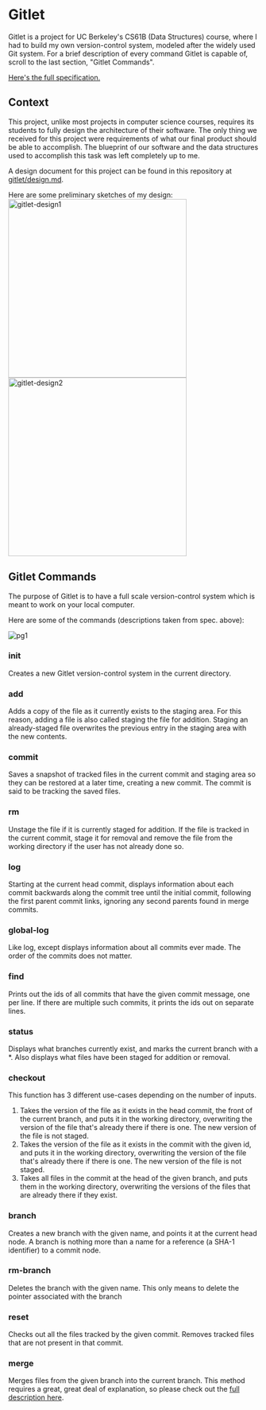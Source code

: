# Gitlet
Gitlet is a project for UC Berkeley's CS61B (Data Structures) course, where I had to build my own version-control system, modeled after the widely used Git system. For a brief description of every command Gitlet is capable of, scroll to the last section, "Gitlet Commands".

[Here's the full specification.](https://inst.eecs.berkeley.edu/~cs61b/sp22/materials/proj/proj3/index.html)

## Context
This project, unlike most projects in computer science courses, requires its students to fully design the architecture of their software. The only thing we received for this project were requirements of what our final product should be able to accomplish. The blueprint of our software and the data structures used to accomplish this task was left completely up to me.

A design document for this project can be found in this repository at [gitlet/design.md](https://github.com/21ShisodeParth/gitlet/blob/main/design.md). 

Here are some preliminary sketches of my design:
<img width="359" alt="gitlet-design1" src="https://user-images.githubusercontent.com/52021668/185258149-976f646e-005a-403b-954f-b1f1569cedc2.png">
<img width="359" alt="gitlet-design2" src="https://user-images.githubusercontent.com/52021668/185258156-91ef8e19-dcad-43fe-b6f1-e7466521a4bc.png">


## Gitlet Commands
The purpose of Gitlet is to have a full scale version-control system which is meant to work on your local computer. 

Here are some of the commands (descriptions taken from spec. above):

![pg1](C:\Users\parth\Desktop\cs61a\projects\gitlet-design1.png)

### init
Creates a new Gitlet version-control system in the current directory.

### add
Adds a copy of the file as it currently exists to the staging area. For this reason, adding a file is also called staging the file for addition. Staging an already-staged file overwrites the previous entry in the staging area with the new contents.

### commit
Saves a snapshot of tracked files in the current commit and staging area so they can be restored at a later time, creating a new commit. The commit is said to be tracking the saved files.

### rm
Unstage the file if it is currently staged for addition. If the file is tracked in the current commit, stage it for removal and remove the file from the working directory if the user has not already done so.

### log
Starting at the current head commit, displays information about each commit backwards along the commit tree until the initial commit, following the first parent commit links, ignoring any second parents found in merge commits.

### global-log
Like log, except displays information about all commits ever made. The order of the commits does not matter.

### find
Prints out the ids of all commits that have the given commit message, one per line. If there are multiple such commits, it prints the ids out on separate lines.

### status
Displays what branches currently exist, and marks the current branch with a \*. Also displays what files have been staged for addition or removal.

### checkout
This function has 3 different use-cases depending on the number of inputs.
1. Takes the version of the file as it exists in the head commit, the front of the current branch, and puts it in the working directory, overwriting the version of the file that's already there if there is one. The new version of the file is not staged.
2. Takes the version of the file as it exists in the commit with the given id, and puts it in the working directory, overwriting the version of the file that's already there if there is one. The new version of the file is not staged.
3. Takes all files in the commit at the head of the given branch, and puts them in the working directory, overwriting the versions of the files that are already there if they exist.

### branch
Creates a new branch with the given name, and points it at the current head node. A branch is nothing more than a name for a reference (a SHA-1 identifier) to a commit node. 

### rm-branch
Deletes the branch with the given name. This only means to delete the pointer associated with the branch

### reset
Checks out all the files tracked by the given commit. Removes tracked files that are not present in that commit.

### merge
Merges files from the given branch into the current branch. This method requires a great, great deal of explanation, so please check out the [full description here](https://inst.eecs.berkeley.edu/~cs61b/sp22/materials/proj/proj3/merge.html).
